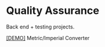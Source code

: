 # Quality Assurance

Back end + testing projects.

[[DEMO]](https://replit.com/@d-0-t/MetricImperial-Converter) Metric/Imperial Converter
